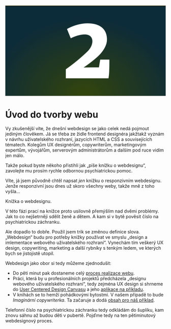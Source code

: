![Kapitola 2](dist/images/original/numbers/002.jpg)

# Úvod do tvorby webu

Vy zkušenější víte, že dnešní webdesign se jako celek nedá pojmout jediným člověkem. Já se třeba ze židle frontend designéra jakžtakž vyznám v návrhu uživatelského rozhraní, jazycích HTML a CSS a souvisejících tématech. Kolegům UX designérům, copywriterům, marketingovým expertům, vývojářům, serverovým administrátorům a dalším pod ruce vidím jen málo.

Takže pokud byste někoho přistihli jak „píše knížku o webdesignu“, zavolejte mu prosím rychle odbornou psychiatrickou pomoc.

Víte, já jsem původně chtěl napsat *jen* knížku o responzivním webdesignu. Jenže responzivní jsou dnes už skoro všechny weby, takže mně z toho vyšla…

Knížka o webdesignu.

V této fázi prací na knížce proto usilovně přemýšlím nad dvěmi problémy. Jak to co nejšetrněji sdělit ženě a dětem. A kam si v bytě pověsit číslo na psychiatrickou záchranku.

Ale dopadlo to dobře. Použil jsem trik se změnou definice slova. „Webdesign“ budu pro potřeby knížky používat ve smyslu „design a imlementace webového uživatelského rozhraní“. Vynechám tím veškerý UX design, copywriting, marketing a další rybníky s tenkým ledem, ve kterých bych se jistojistě utopil.

Webdesign jako obor si tedy můžeme zjednodušit:

- Do pěti minut pak dostaneme celý [proces realizace webu](zaklady-procesu.md). 
- Práci, která by u profesionálních projektů předcházela „designu webového uživatelského rozhraní“, tedy zejména UX design si shrneme do [User Centered Design Canvasu](design-canvas.md) a jeho [aplikace na příkladu](priklad-ux-canvas.md). 
- V knihách se to hemží pohádkovými bytostmi. V našem připadě to bude *Imaginární copywriterka*. Ta začaruje a dodá [obsah pro náš příklad](priklad-obsah.md). 

Telefonní číslo na psychiatrickou záchranku tedy odkládám do šuplíku, kam znovu sáhnu až budou děti v pubertě. Pojďme tedy na ten pětiminutový webdesignový proces.
